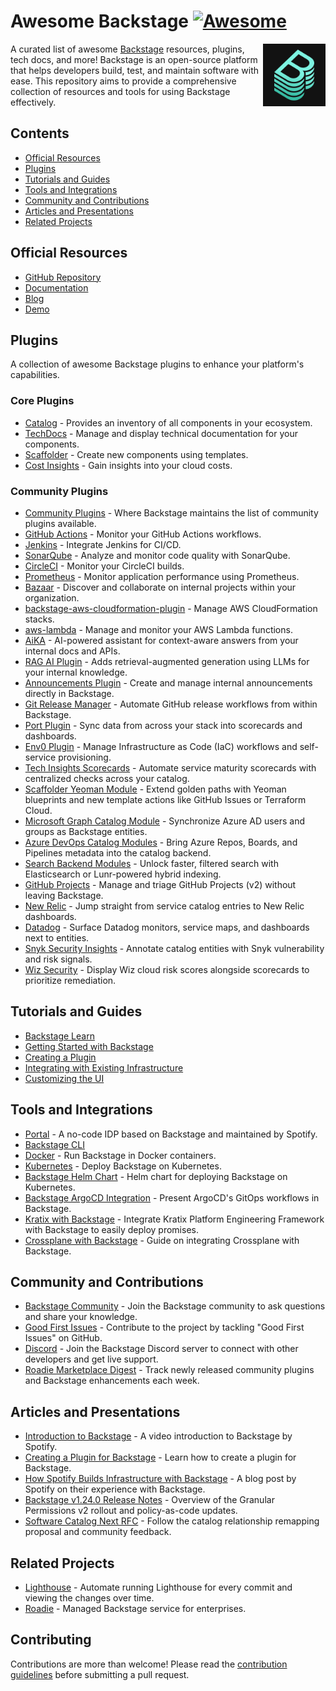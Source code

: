 # Awesome Backstage [![Awesome](https://awesome.re/badge.svg)](https://awesome.re)

[<img src="backstage-logo.svg" align="right" width="100">](https://backstage.io)

A curated list of awesome [Backstage](https://backstage.io/) resources, plugins, tech docs, and more! Backstage is an open-source platform that helps developers build, test, and maintain software with ease. This repository aims to provide a comprehensive collection of resources and tools for using Backstage effectively.

## Contents

- [Official Resources](#official-resources)
- [Plugins](#plugins)
- [Tutorials and Guides](#tutorials-and-guides)
- [Tools and Integrations](#tools-and-integrations)
- [Community and Contributions](#community-and-contributions)
- [Articles and Presentations](#articles-and-presentations)
- [Related Projects](#related-projects)

## Official Resources

- [GitHub Repository](https://github.com/backstage/backstage)
- [Documentation](https://backstage.io/docs/)
- [Blog](https://backstage.io/blog/)
- [Demo](https://demo.backstage.io/)

## Plugins

A collection of awesome Backstage plugins to enhance your platform's capabilities.

### Core Plugins

- [Catalog](https://github.com/backstage/backstage/tree/master/plugins/catalog) - Provides an inventory of all components in your ecosystem.
- [TechDocs](https://github.com/backstage/backstage/tree/master/plugins/techdocs) - Manage and display technical documentation for your components.
- [Scaffolder](https://github.com/backstage/backstage/tree/master/plugins/scaffolder) - Create new components using templates.
- [Cost Insights](https://github.com/backstage/community-plugins/tree/main/workspaces/cost-insights/plugins/cost-insights) - Gain insights into your cloud costs.

### Community Plugins

- [Community Plugins](https://github.com/backstage/community-plugins) - Where Backstage maintains the list of community plugins available.
- [GitHub Actions](https://roadie.io/backstage/plugins/github-actions/) - Monitor your GitHub Actions workflows.
- [Jenkins](https://roadie.io/backstage/plugins/jenkins/) - Integrate Jenkins for CI/CD.
- [SonarQube](https://roadie.io/backstage/plugins/sonarqube/) - Analyze and monitor code quality with SonarQube.
- [CircleCI](https://roadie.io/backstage/plugins/circle-ci/) - Monitor your CircleCI builds.
- [Prometheus](https://roadie.io/backstage/plugins/prometheus/) - Monitor application performance using Prometheus.
- [Bazaar](https://github.com/backstage/community-plugins/tree/main/workspaces/bazaar/plugins/bazaar) - Discover and collaborate on internal projects within your organization.
- [backstage-aws-cloudformation-plugin](https://github.com/purple-technology/backstage-aws-cloudformation-plugin) - Manage AWS CloudFormation stacks.
- [aws-lambda](https://roadie.io/backstage/plugins/aws-lambda/) - Manage and monitor your AWS Lambda functions.
- [AiKA](https://backstage.spotify.com/discover/blog/aika-data-plugins-coming-to-portal/) - AI-powered assistant for context-aware answers from your internal docs and APIs.
- [RAG AI Plugin](https://www.opslevel.com/resources/top-10-backstage-plugins-for-2025) - Adds retrieval-augmented generation using LLMs for your internal knowledge.
- [Announcements Plugin](https://www.npmjs.com/package/@backstage-community/plugin-announcements) - Create and manage internal announcements directly in Backstage.
- [Git Release Manager](https://backstage.spotify.com/partners/spotify/plugin/git-release-manager/) - Automate GitHub release workflows from within Backstage.
- [Port Plugin](https://www.port.io/blog/top-5-backstage-plugins) - Sync data from across your stack into scorecards and dashboards.
- [Env0 Plugin](https://www.env0.com/blog/new-backstage-plugin-manage-and-deploy-iac-from-your-internal-developer-portal) - Manage Infrastructure as Code (IaC) workflows and self-service provisioning.
- [Tech Insights Scorecards](https://roadie.io/backstage/plugins/tech-insights/) - Automate service maturity scorecards with centralized checks across your catalog.
- [Scaffolder Yeoman Module](https://www.npmjs.com/package/@backstage/plugin-scaffolder-backend-module-yeoman) - Extend golden paths with Yeoman blueprints and new template actions like GitHub Issues or Terraform Cloud.
- [Microsoft Graph Catalog Module](https://www.npmjs.com/package/@backstage/plugin-catalog-backend-module-msgraph) - Synchronize Azure AD users and groups as Backstage entities.
- [Azure DevOps Catalog Modules](https://www.npmjs.com/package/@backstage/plugin-catalog-backend-module-azure) - Bring Azure Repos, Boards, and Pipelines metadata into the catalog backend.
- [Search Backend Modules](https://www.npmjs.com/package/@backstage/plugin-search-backend-module-elasticsearch) - Unlock faster, filtered search with Elasticsearch or Lunr-powered hybrid indexing.
- [GitHub Projects](https://www.npmjs.com/package/@backstage-community/plugin-github-projects) - Manage and triage GitHub Projects (v2) without leaving Backstage.
- [New Relic](https://www.npmjs.com/package/@backstage-community/plugin-newrelic) - Jump straight from service catalog entries to New Relic dashboards.
- [Datadog](https://www.npmjs.com/package/@backstage-community/plugin-datadog) - Surface Datadog monitors, service maps, and dashboards next to entities.
- [Snyk Security Insights](https://www.npmjs.com/package/@backstage-community/plugin-snyk) - Annotate catalog entities with Snyk vulnerability and risk signals.
- [Wiz Security](https://www.npmjs.com/package/@backstage-community/plugin-wiz) - Display Wiz cloud risk scores alongside scorecards to prioritize remediation.

## Tutorials and Guides

- [Backstage Learn](https://backstage.spotify.com/learn/)
- [Getting Started with Backstage](https://backstage.io/docs/getting-started/)
- [Creating a Plugin](https://backstage.io/docs/plugins/create-a-plugin)
- [Integrating with Existing Infrastructure](https://backstage.io/docs/integrations/)
- [Customizing the UI](https://backstage.io/docs/getting-started/app-custom-theme/)

## Tools and Integrations

- [Portal](https://backstage.spotify.com/docs/portal/) - A no-code IDP based on Backstage and maintained by Spotify.
- [Backstage CLI](https://backstage.io/docs/local-dev/cli-overview)
- [Docker](https://github.com/backstage/backstage/blob/master/contrib/docker/) - Run Backstage in Docker containers.
- [Kubernetes](https://github.com/backstage/backstage/blob/master/contrib/kubernetes/) - Deploy Backstage on Kubernetes.
- [Backstage Helm Chart](https://github.com/backstage/charts) - Helm chart for deploying Backstage on Kubernetes.
- [Backstage ArgoCD Integration](https://roadie.io/backstage/plugins/argo-cd/) - Present ArgoCD's GitOps workflows in Backstage.
- [Kratix with Backstage](https://docs.kratix.io/main/how-kratix-complements/backstage) - Integrate Kratix Platform Engineering Framework with Backstage to easily deploy promises.
- [Crossplane with Backstage](https://www.youtube.com/watch?v=d2L6PWGfhXI) - Guide on integrating Crossplane with Backstage.

## Community and Contributions

- [Backstage Community](https://github.com/backstage/community) - Join the Backstage community to ask questions and share your knowledge.
- [Good First Issues](https://github.com/backstage/backstage/issues?q=is%3Aissue+is%3Aopen+label%3A%22good+first+issue%22) - Contribute to the project by tackling "Good First Issues" on GitHub.
- [Discord](https://discord.com/invite/MUpMjP2) - Join the Backstage Discord server to connect with other developers and get live support.
- [Roadie Marketplace Digest](https://roadie.io/changelog/) - Track newly released community plugins and Backstage enhancements each week.

## Articles and Presentations

- [Introduction to Backstage](https://www.youtube.com/watch?v=1XtJ5FAOjPk) - A video introduction to Backstage by Spotify.
- [Creating a Plugin for Backstage](https://www.youtube.com/watch?v=lLLw3tcBwWw) - Learn how to create a plugin for Backstage.
- [How Spotify Builds Infrastructure with Backstage](https://engineering.atspotify.com/2020/03/17/what-the-heck-is-backstage-anyway/) - A blog post by Spotify on their experience with Backstage.
- [Backstage v1.24.0 Release Notes](https://github.com/backstage/backstage/releases/tag/v1.24.0) - Overview of the Granular Permissions v2 rollout and policy-as-code updates.
- [Software Catalog Next RFC](https://github.com/backstage/backstage/discussions?discussions_q=label%3A%22RFC%22+software+catalog) - Follow the catalog relationship remapping proposal and community feedback.

## Related Projects

- [Lighthouse](https://github.com/GoogleChrome/lighthouse-ci) - Automate running Lighthouse for every commit and viewing the changes over time.
- [Roadie](https://roadie.io/) - Managed Backstage service for enterprises.

## Contributing

Contributions are more than welcome! Please read the [contribution guidelines](CONTRIBUTING.md) before submitting a pull request.


